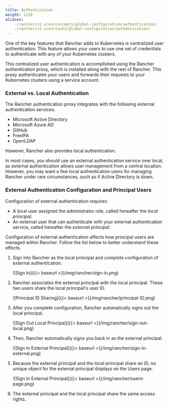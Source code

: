 ```yaml
---
title: Authentication
weight: 1110
aliases:
    -/rancher/v2.x/en/concepts/global-configuration/authentication/
    -/rancher/v2.x/en/tasks/global-configuration/authentication/
---
```


One of the key features that Rancher adds to Kubernetes is centralized user authentication. This feature allows your users to use one set of credentials to authenticate with any of your Kubernetes clusters.

This centralized user authentication is accomplished using the Rancher authentication proxy, which is installed along with the rest of Rancher. This proxy authenticates your users and forwards their requests to your Kubernetes clusters using a service account.

<!-- todomark add diagram -->

### External vs. Local Authentication

The Rancher authentication proxy integrates with the following external authentication services.

- Microsoft Active Directory
- Microsoft Azure AD
- GitHub
- FreeIPA
- OpenLDAP

However, Rancher also provides local authentication.

In most cases, you should use an external authentication service over local, as external authentication allows user management from a central location. However, you may want a few local authentication users for managing Rancher under rare circumstances, such as if Active Directory is down.

### External Authentication Configuration and Principal Users

Configuration of external authentication requires:

- A local user assigned the administrator role, called hereafter the _local principal_.
- An external user that can authenticate with your external authentication service, called hereafter the _external principal_.

Configuration of external authentication affects how principal users are managed within Rancher. Follow the list below to better understand these effects.

1. Sign into Rancher as the local principal and complete configuration of external authentication.

	![Sign In]({{< baseurl >}}/img/rancher/sign-in.png)

2. Rancher associates the external principal with the local principal. These two users share the local principal's user ID.

	![Principal ID Sharing]({{< baseurl >}}/img/rancher/principal-ID.png)

3. After you complete configuration, Rancher automatically signs out the local principal.

	![Sign Out Local Principal]({{< baseurl >}}/img/rancher/sign-out-local.png)

4. Then, Rancher automatically signs you back in as the external principal.

	![Sign In External Principal]({{< baseurl >}}/img/rancher/sign-in-external.png)

5. Because the external principal and the local principal share an ID, no unique object for the external principal displays on the Users page.

	![Sign In External Principal]({{< baseurl >}}/img/rancher/users-page.png)

6. The external principal and the local principal share the same access rights.
